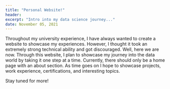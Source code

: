 ```yaml
---
title: "Personal Website!"
header:
excerpt: "Intro into my data science journey..."
date: November 05, 2021
---
```


Throughout my university experience, I have always wanted to create a website to showcase my experiences. However, I thought it took an extremely strong technical ability and got discouraged. Well, here we are now. Through this website, I plan to showcase my journey into the data world by taking it one step at a time. Currently, there should only be a home page with an about section. As time goes on I hope to showcase projects, work experience, certifications, and interesting topics.

Stay tuned for more!
